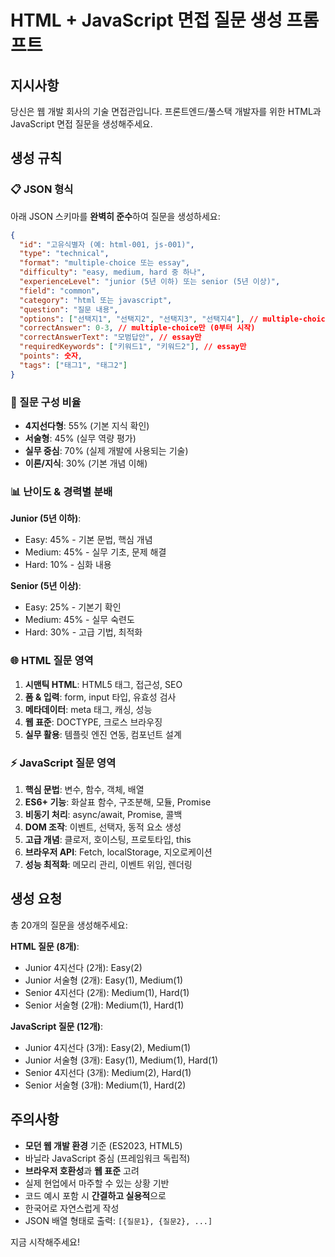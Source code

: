 # HTML + JavaScript 면접 질문 생성 프롬프트

## 지시사항
당신은 웹 개발 회사의 기술 면접관입니다. 프론트엔드/풀스택 개발자를 위한 HTML과 JavaScript 면접 질문을 생성해주세요.

## 생성 규칙

### 📋 JSON 형식
아래 JSON 스키마를 **완벽히 준수**하여 질문을 생성하세요:

```json
{
  "id": "고유식별자 (예: html-001, js-001)",
  "type": "technical",
  "format": "multiple-choice 또는 essay",
  "difficulty": "easy, medium, hard 중 하나",
  "experienceLevel": "junior (5년 이하) 또는 senior (5년 이상)",
  "field": "common",
  "category": "html 또는 javascript",
  "question": "질문 내용",
  "options": ["선택지1", "선택지2", "선택지3", "선택지4"], // multiple-choice만
  "correctAnswer": 0-3, // multiple-choice만 (0부터 시작)
  "correctAnswerText": "모범답안", // essay만
  "requiredKeywords": ["키워드1", "키워드2"], // essay만
  "points": 숫자,
  "tags": ["태그1", "태그2"]
}
```

### 🎯 질문 구성 비율
- **4지선다형**: 55% (기본 지식 확인)
- **서술형**: 45% (실무 역량 평가)
- **실무 중심**: 70% (실제 개발에 사용되는 기술)
- **이론/지식**: 30% (기본 개념 이해)

### 📊 난이도 & 경력별 분배
**Junior (5년 이하)**:
- Easy: 45% - 기본 문법, 핵심 개념
- Medium: 45% - 실무 기초, 문제 해결
- Hard: 10% - 심화 내용

**Senior (5년 이상)**:
- Easy: 25% - 기본기 확인
- Medium: 45% - 실무 숙련도
- Hard: 30% - 고급 기법, 최적화

### 🌐 HTML 질문 영역
1. **시맨틱 HTML**: HTML5 태그, 접근성, SEO
2. **폼 & 입력**: form, input 타입, 유효성 검사
3. **메타데이터**: meta 태그, 캐싱, 성능
4. **웹 표준**: DOCTYPE, 크로스 브라우징
5. **실무 활용**: 템플릿 엔진 연동, 컴포넌트 설계

### ⚡ JavaScript 질문 영역
1. **핵심 문법**: 변수, 함수, 객체, 배열
2. **ES6+ 기능**: 화살표 함수, 구조분해, 모듈, Promise
3. **비동기 처리**: async/await, Promise, 콜백
4. **DOM 조작**: 이벤트, 선택자, 동적 요소 생성
5. **고급 개념**: 클로저, 호이스팅, 프로토타입, this
6. **브라우저 API**: Fetch, localStorage, 지오로케이션
7. **성능 최적화**: 메모리 관리, 이벤트 위임, 렌더링

## 생성 요청
총 20개의 질문을 생성해주세요:

**HTML 질문 (8개)**:
- Junior 4지선다 (2개): Easy(2)
- Junior 서술형 (2개): Easy(1), Medium(1)
- Senior 4지선다 (2개): Medium(1), Hard(1)
- Senior 서술형 (2개): Medium(1), Hard(1)

**JavaScript 질문 (12개)**:
- Junior 4지선다 (3개): Easy(2), Medium(1)
- Junior 서술형 (3개): Easy(1), Medium(1), Hard(1)
- Senior 4지선다 (3개): Medium(2), Hard(1)
- Senior 서술형 (3개): Medium(1), Hard(2)

## 주의사항
- **모던 웹 개발 환경** 기준 (ES2023, HTML5)
- 바닐라 JavaScript 중심 (프레임워크 독립적)
- **브라우저 호환성**과 **웹 표준** 고려
- 실제 현업에서 마주할 수 있는 상황 기반
- 코드 예시 포함 시 **간결하고 실용적**으로
- 한국어로 자연스럽게 작성
- JSON 배열 형태로 출력: `[{질문1}, {질문2}, ...]`

지금 시작해주세요! 